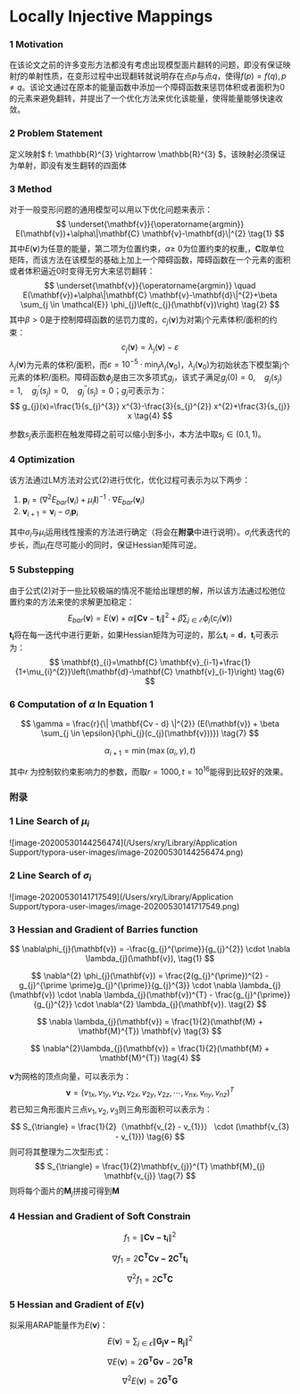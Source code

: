 # Locally Injective Mappings

### 1 Motivation

在该论文之前的许多变形方法都没有考虑出现模型面片翻转的问题，即没有保证映射$f$的单射性质，在变形过程中出现翻转就说明存在点$p$与点$q$，使得$f(p) = f(q), p \neq q$。该论文通过在原本的能量函数中添加一个障碍函数来惩罚体积或者面积为0的元素来避免翻转，并提出了一个优化方法来优化该能量，使得能量能够快速收敛。

### 2 Problem Statement

定义映射$ f: \mathbb{R}^{3} \rightarrow \mathbb{R}^{3} $，该映射必须保证为单射，即没有发生翻转的四面体

### 3 Method

对于一般变形问题的通用模型可以用以下优化问题来表示：
$$
\underset{\mathbf{v}}{\operatorname{argmin}} E(\mathbf{v})+\alpha\|\mathbf{C} \mathbf{v}-\mathbf{d}\|^{2} \tag{1}
$$
其中$E(\mathbf{v})$为任意的能量，第二项为位置约束，$\alpha \geqslant$ 0为位置约束的权重,，$\mathbf{C}$取单位矩阵，而该方法在该模型的基础上加上一个障碍函数，障碍函数在一个元素的面积或者体积逼近0时变得无穷大来惩罚翻转：
$$
\underset{\mathbf{v}}{\operatorname{argmin}} \quad E(\mathbf{v})+\alpha\|\mathbf{C} \mathbf{v}-\mathbf{d}\|^{2}+\beta \sum_{j \in \mathcal{E}} \phi_{j}\left(c_{j}(\mathbf{v})\right) \tag{2}
$$
其中$\beta > 0$是于控制障碍函数的惩罚力度的，$c_{j}(\mathbf{v})$为对第j个元素体积/面积的约束：
$$
c_{j}(\mathbf{v})=\lambda_{j}(\mathbf{v})-\varepsilon \tag{3}
$$
$\lambda_{j}(\mathbf{v})$为元素的体积/面积，而$\varepsilon = 10^{-5} \cdot \min_{j}{\lambda_{j}(\mathbf{v}_{0})}$，$\lambda_{j}(\mathbf{v}_{0})$为初始状态下模型第j个元素的体积/面积。障碍函数$\phi_j$是由三次多项式$g_{j}$，该式子满足$g_{j}(0)=0, \quad g_{j}\left(s_{j}\right)=1, \quad g_{j}^{\prime}\left(s_{j}\right)=0, \quad g_{j}^{\prime \prime}\left(s_{j}\right)=0$；$g_{j}$可表示为：
$$
g_{j}(x)=\frac{1}{s_{j}^{3}} x^{3}-\frac{3}{s_{j}^{2}} x^{2}+\frac{3}{s_{j}} x \tag{4}
$$


参数$s_{j}$表示面积在触发障碍之前可以缩小到多小，本方法中取$s_{j} \in (0.1, 1)$。



### 4 Optimization

该方法通过LM方法对公式(2)进行优化，优化过程可表示为以下两步：

1. $\mathbf{p}_{i}=\left(\nabla^{2} E_{b a r}\left(\mathbf{v}_{i}\right)+\mu_{i} \mathbf{I}\right)^{-1} \cdot \nabla E_{b a r}\left(\mathbf{v}_{i}\right)$
2. $\mathbf{v}_{i+1}=\mathbf{v}_{i}-\sigma_{i} \mathbf{p}_{i}$

其中$\sigma_{i}$与$\mu_{i}$运用线性搜索的方法进行确定（将会在**附录**中进行说明）。$\sigma_{i}$代表迭代的步长，而$\mu_{i}$在尽可能小的同时，保证Hessian矩阵可逆。

### 5 Substepping

由于公式(2)对于一些比较极端的情况不能给出理想的解，所以该方法通过松弛位置约束的方法来使的求解更加稳定：
$$
E_{b a r}(\mathbf{v})=E(\mathbf{v})+\alpha\left\|\mathbf{C} \mathbf{v}-\mathbf{t}_{i}\right\|^{2}+\beta \sum_{j \in \mathcal{E}} \phi_{j}\left(c_{j}(\mathbf{v})\right) \tag{5}
$$
$\mathbf{t_{i}}$将在每一迭代中进行更新，如果Hessian矩阵为可逆的，那么$\mathbf{t}_{i} = \mathbf{d}$，$\mathbf{t}_{i}$可表示为：
$$
\mathbf{t}_{i}=\mathbf{C} \mathbf{v}_{i-1}+\frac{1}{1+\mu_{i}^{2}}\left(\mathbf{d}-\mathbf{C} \mathbf{v}_{i-1}\right) \tag{6}
$$

### 6 Computation of $\alpha$ In Equation 1

$$
\gamma = \frac{r}{\| \mathbf{Cv - d} \|^{2}} (E(\mathbf{v}) + \beta \sum_{j \in \epsilon}{\phi_{j}(c_{j}(\mathbf{v}))}) \tag{7}
$$

$$
\alpha_{i + 1} = \min{(\max(\alpha_{i}, \gamma), t)} \tag{8}
$$

其中$r$ 为控制软约束影响力的参数，而取$r = 1000, t = 10^{16}$能得到比较好的效果。



### 附录

### 1 Line Search of $\mu_{i}$

![image-20200530144256474](/Users/xry/Library/Application Support/typora-user-images/image-20200530144256474.png)

### 2 Line Search of $\sigma_{i}$

![image-20200530141717549](/Users/xry/Library/Application Support/typora-user-images/image-20200530141717549.png)

### 3 Hessian and Gradient of Barries function

$$
\nabla\phi_{j}(\mathbf{v}) = -\frac{g_{j}^{\prime}}{g_{j}^{2}} \cdot \nabla \lambda_{j}(\mathbf{v}), \tag{1}
$$

$$
\nabla^{2} \phi_{j}(\mathbf{v}) = \frac{2(g_{j}^{\prime})^{2} - g_{j}^{\prime \prime}g_{j}^{\prime}}{g_{j}^{3}} \cdot \nabla \lambda_{j}(\mathbf{v}) \cdot \nabla \lambda_{j}(\mathbf{v})^{T} - \frac{g_{j}^{\prime}}{g_{j}^{2}} \cdot \nabla^{2} \lambda_{j}(\mathbf{v}). \tag{2}
$$

$$
\nabla \lambda_{j}(\mathbf{v}) = \frac{1}{2}(\mathbf{M} + \mathbf{M}^{T}) \mathbf{v} \tag{3}
$$

$$
\nabla^{2}\lambda_{j}(\mathbf{v}) = \frac{1}{2}(\mathbf{M} + \mathbf{M}^{T}) \tag{4}
$$

$\mathbf{v}$为网格的顶点向量，可以表示为：
$$
\mathbf{v} = (v_{1x}, v_{1y}, v_{1z}, v_{2x}, v_{2y}, v_{2z}, \cdots, v_{nx}, v_{ny}, v_{nz})^{T} \tag{5}
$$
若已知三角形面片三点$v_{1}, v_{2}, v_{3}$则三角形面积可以表示为：
$$
S_{\triangle} = \frac{1}{2}（\mathbf{v_{2} - v_{1}}） \cdot (\mathbf{v_{3} - v_{1}}) \tag{6}
$$
则可将其整理为二次型形式：
$$
S_{\triangle} = \frac{1}{2}\mathbf{v_{j}}^{T} \mathbf{M}_{j} \mathbf{v_{j}} \tag{7}
$$
则将每个面片的$\mathbf{M}_{j}$拼接可得到$\mathbf{M}$

### 4 Hessian and Gradient of Soft Constrain

$$
f_{1} = \|\mathbf{Cv - t_{i}}\|^{2} \tag{8}
$$

$$
\nabla f_{1} = 2\mathbf{C^{T}Cv - 2C^{T}t_{i}} \tag{9}
$$

$$
\nabla^{2}f_{1} = 2\mathbf{C^{T}C} \tag{10}
$$



### 5 Hessian and Gradient of $E(\mathbf{v})$

拟采用ARAP能量作为$E(\mathbf{v})$：
$$
E(\mathbf{v}) = \sum_{j \in \epsilon} \| \mathbf{G_{j}v - R_{j}} \|^{2} \tag{11}
$$

$$
\nabla E(\mathbf{v}) = 2\mathbf{G^{T}Gv} - 2\mathbf{G^{T}R} \tag{12}
$$

$$
\nabla^{2}E(\mathbf{v}) = 2\mathbf{G^{T}G} \tag{13}
$$


